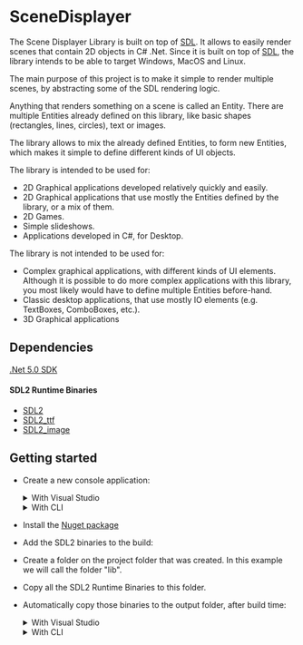 # SceneDisplayer

The Scene Displayer Library is built on top of [SDL](https://www.sdl.com/). It allows to easily render scenes that contain 2D objects in C# .Net. Since it is built on top of [SDL](https://www.sdl.com/), the library intends to be able to target Windows, MacOS and Linux.

The main purpose of this project is to make it simple to render multiple scenes, by abstracting some of the SDL rendering logic.

Anything that renders something on a scene is called an Entity. There are multiple Entities already defined on this library, like basic shapes (rectangles, lines, circles), text or images.

The library allows to mix the already defined Entities, to form new Entities, which makes it simple to define different kinds of UI objects.

The library is intended to be used for:

- 2D Graphical applications developed relatively quickly and easily.
- 2D Graphical applications that use mostly the Entities defined by the library, or a mix of them.
- 2D Games.
- Simple slideshows.
- Applications developed in C#, for Desktop.

The library is not intended to be used for:

- Complex graphical applications, with different kinds of UI elements. Although it is possible to do more complex applications with this library, you most likely would have to define multiple Entities before-hand.
- Classic desktop applications, that use mostly IO elements (e.g. TextBoxes, ComboBoxes, etc.).
- 3D Graphical applications

## Dependencies

[.Net 5.0 SDK](https://dotnet.microsoft.com/download)

#### SDL2 Runtime Binaries
- [SDL2](https://www.libsdl.org/download-2.0.php)
- [SDL2_ttf](https://www.libsdl.org/projects/SDL_ttf/)
- [SDL2_image](https://www.libsdl.org/projects/SDL_image/)

## Getting started

- Create a new console application:
  <details>
    <summary>With Visual Studio</summary>

    Create a new Project -> Console App
  </details>

  <details>
    <summary>With CLI</summary>

    ```
    dotnet new console
    ```

  </details>

 - Install the [Nuget package](https://www.nuget.org/packages/Cardoso.SceneDisplayer/)
 
 - Add the SDL2 binaries to the build:
 
  - Create a folder on the project folder that was created. In this example we will call the folder "lib".
  
  - Copy all the SDL2 Runtime Binaries to this folder.
  
  - Automatically copy those binaries to the output folder, after build time:
    <details>
      <summary>With Visual Studio</summary>

      Go to Project Properties -> Build Events

      On "Post-build event command line" add the following line:

      ```
      copy "$(SolutionDir)\lib\*" "$(TargetDir)"
      ```
    </details>

    <details>
      <summary>With CLI</summary>
      
      Edit the <Project-name>.csproj file.
      
      Inside the Project tag, add the following:
      
      ```
      <Target Name="PostBuild" AfterTargets="PostBuildEvent">
        <Exec Command="copy &quot;$(SolutionDir)\lib\*&quot; &quot;$(TargetDir)&quot;" />
      </Target>
      ```
      
    </details>
 
 
